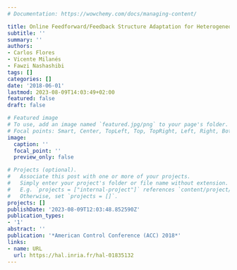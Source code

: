 ```yaml
---
# Documentation: https://wowchemy.com/docs/managing-content/

title: Online Feedforward/Feedback Structure Adaptation for Heterogeneous CACC Strings
subtitle: ''
summary: ''
authors:
- Carlos Flores
- Vicente Milanés
- Fawzi Nashashibi
tags: []
categories: []
date: '2018-06-01'
lastmod: 2023-08-09T14:03:49+02:00
featured: false
draft: false

# Featured image
# To use, add an image named `featured.jpg/png` to your page's folder.
# Focal points: Smart, Center, TopLeft, Top, TopRight, Left, Right, BottomLeft, Bottom, BottomRight.
image:
  caption: ''
  focal_point: ''
  preview_only: false

# Projects (optional).
#   Associate this post with one or more of your projects.
#   Simply enter your project's folder or file name without extension.
#   E.g. `projects = ["internal-project"]` references `content/project/deep-learning/index.md`.
#   Otherwise, set `projects = []`.
projects: []
publishDate: '2023-08-09T12:03:48.852590Z'
publication_types:
- '1'
abstract: ''
publication: '*American Control Conference (ACC) 2018*'
links:
- name: URL
  url: https://hal.inria.fr/hal-01835132
---
```

